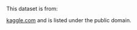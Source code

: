 This dataset is from:

[kaggle.com](https://www.kaggle.com/datasets/whenamancodes/credit-card-customers-prediction/data) and
is listed under the public domain.
